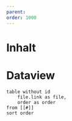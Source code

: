 ```yaml
---
parent: 
order: 1000
---
```

# Inhalt

# Dataview
```dataview 
table without id
	file.link as file,
	order as order
from [[#]]
sort order
```
